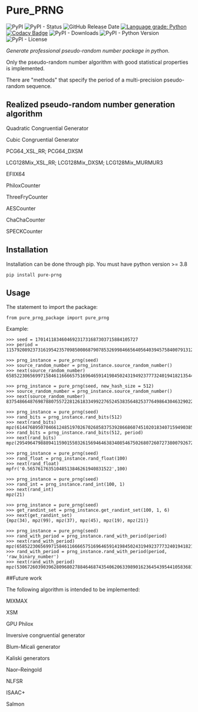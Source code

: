 # Pure_PRNG

![PyPI](https://img.shields.io/pypi/v/pure_prng?color=red)
![PyPI - Status](https://img.shields.io/pypi/status/pure_prng)
![GitHub Release Date](https://img.shields.io/github/release-date/fsssosei/pure_prng)
[![Language grade: Python](https://img.shields.io/lgtm/grade/python/g/fsssosei/Pure_PRNG.svg?logo=lgtm&logoWidth=18)](https://lgtm.com/projects/g/fsssosei/Pure_PRNG/context:python)
[![Codacy Badge](https://api.codacy.com/project/badge/Grade/bf34f8d12be84b4492a5a3709df0aae5)](https://www.codacy.com/manual/fsssosei/pure_prng?utm_source=github.com&amp;utm_medium=referral&amp;utm_content=fsssosei/pure_prng&amp;utm_campaign=Badge_Grade)
![PyPI - Downloads](https://img.shields.io/pypi/dw/pure_prng?label=PyPI%20-%20Downloads)
![PyPI - Python Version](https://img.shields.io/pypi/pyversions/pure_prng)
![PyPI - License](https://img.shields.io/pypi/l/pure_prng)

*Generate professional pseudo-random number package in python.*

Only the pseudo-random number algorithm with good statistical properties is implemented.

There are "methods" that specify the period of a multi-precision pseudo-random sequence.

## Realized pseudo-random number generation algorithm

Quadratic Congruential Generator

Cubic Congruential Generator

PCG64_XSL_RR; PCG64_DXSM

LCG128Mix_XSL_RR; LCG128Mix_DXSM; LCG128Mix_MURMUR3

EFIIX64

PhiloxCounter

ThreeFryCounter

AESCounter

ChaChaCounter

SPECKCounter

## Installation

Installation can be done through pip. You must have python version >= 3.8

	pip install pure-prng

## Usage

The statement to import the package:

	from pure_prng_package import pure_prng

Example:

	>>> seed = 170141183460469231731687303715884105727
	>>> period = 115792089237316195423570985008687907853269984665640564039457584007913129639747
	
	>>> prng_instance = pure_prng(seed)
	>>> source_random_number = prng_instance.source_random_number()
	>>> next(source_random_number)
	65852230656997158461166665751696465914198450243194923777324019418213544382100
	
	>>> prng_instance = pure_prng(seed, new_hash_size = 512)
	>>> source_random_number = prng_instance.source_random_number()
	>>> next(source_random_number)
	8375486648769878807557228126183349922765245383564825377649864304632902242469125910865615742661048315918259479944116325466004411700005484642554244082978452
	
	>>> prng_instance = pure_prng(seed)
	>>> rand_bits = prng_instance.rand_bits(512)
	>>> next(rand_bits)
	mpz(6144768950704661248519702670268583753928668607451020183407159490385670202458730311510261255705698403097105657582435836672179668357656056427608305574891156)
	>>> rand_bits = prng_instance.rand_bits(512, period)
	>>> next(rand_bits)
	mpz(2954964798889411590155032615694646383408546750268072607273800792672971321854983100133610686738061114434885994588970398525439724215184541467422573311905001)
	
	>>> prng_instance = pure_prng(seed)
	>>> rand_float = prng_instance.rand_float(100)
	>>> next(rand_float)
	mpfr('0.56576176351048513846261940831522',100)
	
	>>> prng_instance = pure_prng(seed)
	>>> rand_int = prng_instance.rand_int(100, 1)
	>>> next(rand_int)
	mpz(21)
	
	>>> prng_instance = pure_prng(seed)
	>>> get_randint_set = prng_instance.get_randint_set(100, 1, 6)
	>>> next(get_randint_set)
	{mpz(34), mpz(99), mpz(37), mpz(45), mpz(19), mpz(21)}
	
	>>> prng_instance = pure_prng(seed)
	>>> rand_with_period = prng_instance.rand_with_period(period)
	>>> next(rand_with_period)
	mpz(65852230656997158461166665751696465914198450243194923777324019418213544381986)
	>>> rand_with_period = prng_instance.rand_with_period(period, 'raw_binary_number')
	>>> next(rand_with_period)
	mpz(53067260390396280968027884646874354062063398901623645439544105836818444733296)

##Future work

The following algorithm is intended to be implemented:

MIXMAX

XSM

GPU Philox

Inversive congruential generator

Blum-Micali generator

Kaliski generators

Naor–Reingold

NLFSR

ISAAC+

Salmon
